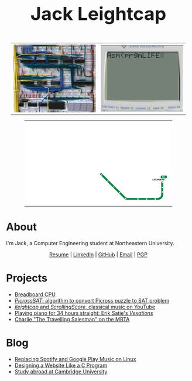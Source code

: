<center><p style="font-size:50px"><b>Jack Leightcap</b></p></center>

<center><table style="width:95%">
    <tr>
        <th>
        <a href="Project/eatercpu/eatercpu.html">
            <img src="Project/eatercpu/wiring.jpeg" width=300"></a>
        </th>
        <th>
        <a href="Project/tilife/life.8xp">
            <img src="Project/tilife/tilife.gif" width=300"></a>
        </th>
    </tr>
</table></center>
<center><table style="width:80%">
    <tr>
        <th>
        <a href="Project/mbtaspeedrun/mbtaspeedrun.html">
            <img src="Project/mbtaspeedrun/mbtaspeedrun.gif" width=600"></a>
        </th>
    </tr>
</table></center>

# About

I'm Jack, a Computer Engineering student at Northeastern University.

<center>
<a href="resume.c">Resume</a>
|
<a href="https://www.linkedin.com/in/jleightcap">LinkedIn</a>
|
<a href="https://github.com/jleightcap">GitHub</a>
|
<a href="mailto:jleightcap@protonmail.com">Email</a>
|
<a href="pubkey">PGP</a>
</center>

# Projects
- <a href="Project/eatercpu/eatercpu.html">Breadboard CPU</a>
- <a href="Project/picrosssat/picrosssat.html">*PicrossSAT*: algorithm to convert Picross puzzle to SAT problem</a>
- <a href="Project/jleightcap/jleightcap.html">*jleightcap* and *ScrollingScore*, classical music on YouTube</a>
- <a href="Project/vexations/vexations.html">Playing piano for 34 hours straight: Erik Satie's _Vexations_</a>
- <a href="Project/mbtaspeedrun/mbtaspeedrun.html">Charlie "The Travelling Salesman" on the MBTA</a>

# Blog
- <a href="Blog/music/music.html">Replacing Spotify and Google Play Music on Linux</a>
- <a href="Blog/website/website.html">Designing a Website Like a C Program</a>
- <a href="Blog/cambridge/cambridge.html">Study abroad at Cambridge University</a>
